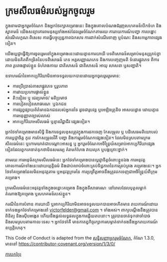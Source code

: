 # ក្រមសីលធម៌របស់អ្នកចូលរួម

ក្នុងនាមជាអ្នករួមចំណែក និងអ្នកថែរក្សាគម្រោងនេះ និងក្នុងគោលបំណងជំរុញសហគមន៍បើកចំហ និងស្វាគមន៍ 
យើងសន្យាគោរពមនុស្សទាំងអស់ដែលរួមចំណែកតាមរយៈការរាយការណ៍បញ្ហា ការបង្ហោះសំណើលក្ខណៈពិសេស 
ការធ្វើបច្ចុប្បន្នភាពឯកសារ ការដាក់សំណើរទាញ ឬបំណះ និងសកម្មភាពផ្សេងទៀត។

យើងប្តេជ្ញាធ្វើឱ្យការចូលរួមនៅក្នុងគម្រោងនេះដោយគ្មានការយាយី
បទពិសោធន៍សម្រាប់មនុស្សគ្រប់គ្នា ដោយមិនគិតពីកម្រិតនៃបទពិសោធន៍ ភេទ
អត្តសញ្ញាណភេទ និងការបញ្ចេញមតិ ទំនោរផ្លូវភេទ ពិការភាព រូបរាងផ្ទាល់ខ្លួន
ទំហំរាងកាយ ជាតិសាសន៍ ជាតិសាសន៍ អាយុ សាសនា ឬសញ្ជាតិ។

ឧទាហរណ៍នៃអាកប្បកិរិយាមិនអាចទទួលយកបានដោយអ្នកចូលរួមរួមមាន:

* ការប្រើប្រាស់ភាសាផ្លូវភេទ ឬរូបភាព
* ការវាយប្រហារផ្ទាល់ខ្លួន
* តិះដៀល ឬ ជេរប្រមាថ/ មតិប្រមាថ
* ការបៀតបៀនសាធារណៈ ឬឯកជន
* ការផ្សព្វផ្សាយព័ត៌មានឯកជនរបស់អ្នកដទៃ ដូចជារូបវន្ត ឬអេឡិចត្រូនិច អាសយដ្ឋាន ដោយគ្មានការអនុញ្ញាតច្បាស់លាស់
* អាកប្បកិរិយាអសីលធម៌ ឬគ្មានវិជ្ជាជីវៈផ្សេងទៀត។

អ្នកថែទាំគម្រោងមានសិទ្ធិ និងការទទួលខុសត្រូវក្នុងការដកចេញ កែសម្រួល ឬ
បដិសេធមតិយោបល់ ការប្តេជ្ញាចិត្ត កូដ ការកែសម្រួលវិគី បញ្ហា និងការរួមចំណែកផ្សេងទៀត។
ដែលមិនស្របតាមក្រមសីលធម៌នេះ ឬហាមឃាត់ជាបណ្តោះអាសន្ន ឬ
អ្នករួមចំណែកអចិន្ត្រៃយ៍សម្រាប់អាកប្បកិរិយាផ្សេងទៀតដែលពួកគេចាត់ទុកថាមិនសមរម្យ
គំរាមកំហែង វាយលុក ឬបង្កគ្រោះថ្នាក់។

តាមរយៈការអនុម័តក្រមសីលធម៌នេះ អ្នកថែទាំគម្រោងបានប្តេជ្ញាចិត្តចំពោះខ្លួនឯង
ការអនុវត្តគោលការណ៍ទាំងនេះដោយយុត្តិធម៌ និងជាប់លាប់ចំពោះគ្រប់ទិដ្ឋភាពនៃការគ្រប់គ្រង
គម្រោងនេះ។ អ្នកថែទាំគម្រោងដែលមិនអនុវត្តតាម ឬអនុវត្តក្រមនៃ
ការប្រព្រឹត្តអាចនឹងត្រូវដកចេញជាអចិន្ត្រៃយ៍ពីក្រុមគម្រោង។

ក្រមសីលធម៌នេះអនុវត្តទាំងក្នុងចន្លោះគម្រោង និងក្នុងទីសាធារណៈ
នៅពេលដែលបុគ្គលម្នាក់តំណាងឱ្យគម្រោង ឬសហគមន៍របស់ខ្លួន។

ករណីនៃការបំពាន ការយាយី ឬអាកប្បកិរិយាមិនអាចទទួលយកបានអាចកើតមាន
រាយការណ៍ដោយទាក់ទងអ្នកថែទាំគម្រោងនៅ victorfelder@gmail.com ។ ទាំងអស់។
ពាក្យបណ្តឹងនឹងត្រូវបានពិនិត្យ និងស៊ើបអង្កេត ហើយនឹងផ្តល់លទ្ធផលក្នុងការឆ្លើយតបនោះ។
ត្រូវបានចាត់ទុកថាចាំបាច់ និងសមស្របតាមកាលៈទេសៈ។ អ្នកថែទាំគឺ
មានកាតព្វកិច្ចរក្សាការសម្ងាត់ទាក់ទងនឹងអ្នករាយការណ៍
ឧប្បត្តិហេតុ។


This Code of Conduct is adapted from the [សន្ធិសញ្ញាអ្នករួមចំណែក][homepage], កំណែ 1.3.0, មាននៅ https://contributor-covenant.org/version/1/3/0/

[homepage]: https://contributor-covenant.org

[ការបកប្រែ](README.md#translations)
